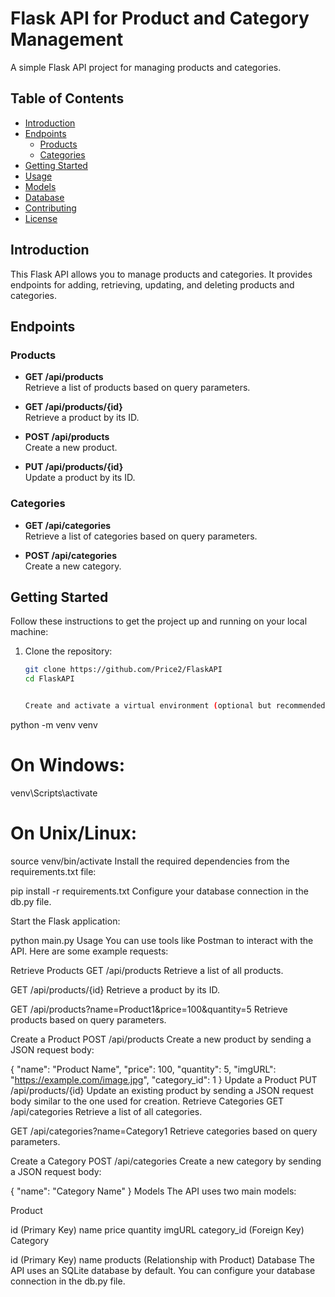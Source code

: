 # Flask API for Product and Category Management

A simple Flask API project for managing products and categories.

## Table of Contents

- [Introduction](#introduction)
- [Endpoints](#endpoints)
  - [Products](#products)
  - [Categories](#categories)
- [Getting Started](#getting-started)
- [Usage](#usage)
- [Models](#models)
- [Database](#database)
- [Contributing](#contributing)
- [License](#license)

## Introduction

This Flask API allows you to manage products and categories. It provides endpoints for adding, retrieving, updating, and deleting products and categories.

## Endpoints

### Products

- **GET /api/products**  
  Retrieve a list of products based on query parameters.

- **GET /api/products/{id}**  
  Retrieve a product by its ID.

- **POST /api/products**  
  Create a new product.

- **PUT /api/products/{id}**  
  Update a product by its ID.

### Categories

- **GET /api/categories**  
  Retrieve a list of categories based on query parameters.

- **POST /api/categories**  
  Create a new category.

## Getting Started

Follow these instructions to get the project up and running on your local machine:

1. Clone the repository:

   ```bash
   git clone https://github.com/Price2/FlaskAPI
   cd FlaskAPI


   Create and activate a virtual environment (optional but recommended):


python -m venv venv
# On Windows:
venv\Scripts\activate
# On Unix/Linux:
source venv/bin/activate
Install the required dependencies from the requirements.txt file:



pip install -r requirements.txt
Configure your database connection in the db.py file.

Start the Flask application:


python main.py
Usage
You can use tools like Postman to interact with the API. Here are some example requests:

Retrieve Products
GET /api/products
Retrieve a list of all products.

GET /api/products/{id}
Retrieve a product by its ID.

GET /api/products?name=Product1&price=100&quantity=5
Retrieve products based on query parameters.

Create a Product
POST /api/products
Create a new product by sending a JSON request body:


{
  "name": "Product Name",
  "price": 100,
  "quantity": 5,
  "imgURL": "https://example.com/image.jpg",
  "category_id": 1
}
Update a Product
PUT /api/products/{id}
Update an existing product by sending a JSON request body similar to the one used for creation.
Retrieve Categories
GET /api/categories
Retrieve a list of all categories.

GET /api/categories?name=Category1
Retrieve categories based on query parameters.

Create a Category
POST /api/categories
Create a new category by sending a JSON request body:


{
  "name": "Category Name"
}
Models
The API uses two main models:

Product

id (Primary Key)
name
price
quantity
imgURL
category_id (Foreign Key)
Category

id (Primary Key)
name
products (Relationship with Product)
Database
The API uses an SQLite database by default. You can configure your database connection in the db.py file.
